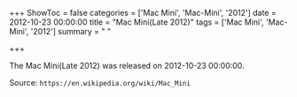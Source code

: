 +++
ShowToc = false
categories = ['Mac Mini', 'Mac-Mini', '2012']
date = 2012-10-23 00:00:00
title = "Mac Mini(Late 2012)"
tags = ['Mac Mini', 'Mac-Mini', '2012']
summary = " "

+++

The Mac Mini(Late 2012) was released on 2012-10-23 00:00:00.

Source: `https://en.wikipedia.org/wiki/Mac_Mini`


